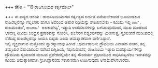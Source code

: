 +++
title = "19 ರಾಜಸೂಯದ ಕರ್ತೃವೋಲ್"

+++
ಈ ಪದ್ಯದ ಆಶಯ : ರಾಜಸೂಯಯಾಗದ ಕರ್ತೃತ್ವದ ಅರ್ಹತೆ ಪಡೆಯಬೇಕಾದರೆ ಭೂಮಂಡಲದ ರಾಜರೆಲ್ಲರನ್ನೂ ಗೆಲ್ಲಬೇಕು ಹಾಗೂ ಅವರಿಂದ ಅಪಾರ ನಿಧಿಯನ್ನು ಶೇಖರಿಸಬೇಕು - ಕವಿಯು ಇಲ್ಲಿ `ರಾಜ', `ರಾಜಮಂಡಲ', `ರಾಜರಾಜ' `ಅಲಕಾವೇಷ್ಟಿ', ಇತ್ಯಾದಿ ಉಪಮಾನಗಳನ್ನು ಬಳಸಿರುವುದರಿಂದ, ಮುಖ ಮಂಡಲದ ಲಾವಣ್ಯ ನಿಧಿಯು ಚಂದ್ರನ ಪ್ರಕಾಶವನ್ನು ಸೋಲಿಸಿ, ಕುಬೇರನ ಐಶ್ವರ್ಯವನ್ನು ಮೀರಿಸುತ್ತ, ಸ್ವಯಂವರ ಮಂಟಪದಲ್ಲಿ ನೆರೆದಿದ್ದ ರಾಜರೆಲ್ಲರನ್ನೂ ಜಯಿಸಿ ಬಿಟ್ಟಿತು ಎಂದು ಚಮತ್ಕಾರಕವಾಗಿ ವರ್ಣಿಸಿದ್ದಾನೆ.   
ಇಲ್ಲಿ ವ್ಯಕ್ತವಾಗುವ ಮತ್ತೊಂದು ಸ್ವಾರಸ್ಯಾಂಶವು ಹೀಗಿದೆ : ಧರ್ಮರಾಜನು ದ್ರೌಪದಿಯ ವಿವಾಹದ ನಂತರ, ತನ್ನ ತಮ್ಮಂದಿರ ಸಹಾಯದಿಂದ ನಡೆಸಿದ ದಿಗ್ವಿಜಯ, ನಿಧಿಸಂಪಾದನೆ, ರಾಜಸೂಯ ಇತ್ಯಾದಿ ಮಹತ್ಕಾರ್ಯಗಳನ್ನು ದ್ರೌಪದಿಯ ಸ್ವಯಂವರ ಮಂಟಪ ಪ್ರವೇಶದಲ್ಲಿಯೇ ತನ್ನ ಸೌಂದರ್ಯ ಪ್ರಭಾವದಿಂದ ಸಾಧಿಸಿಬಿಟ್ಟಳೆಂಬ ಇಂಗಿತವನ್ನು ಕವಿಯು ಚಮತ್ಕಾರಿಕವಾಗಿ ಸ್ರಚಿಸಿದ್ದಾನೆಂದು ಸಕಾರಣವಾಗಿ ಊಹಿಸುವುದು ಅಸಾಧುವೆನಿಸಲಾರದು.